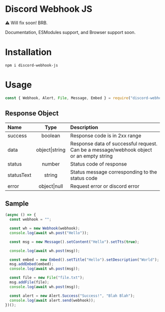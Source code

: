 # Discord Webhook JS

⚠️ Will fix soon! BRB.

Documentation, ESModules support, and Browser support soon.

# Installation

```
npm i discord-webhook-js
```

# Usage

```js
const { Webhook, Alert, File, Message, Embed } = require("discord-webhook-js");
```

## Response Object

| Name       |      Type      | Description                                                                             |
| :--------- | :------------: | :-------------------------------------------------------------------------------------- |
| success    |    boolean     | Response code is in 2xx range                                                           |
| data       | object\|string | Response data of successful request. Can be a message/webhook object or an empty string |
| status     |     number     | Status code of response                                                                 |
| statusText |     string     | Status message corresponding to the status code                                         |
| error      |  object\|null  | Request error or discord error                                                          |

## Sample

```js
(async () => {
  const webhook = "";

  const wh = new Webhook(webhook);
  console.log(await wh.post("Hello"));

  const msg = new Message().setContent("Hello").setTts(true);

  console.log(await wh.post(msg));

  const embed = new Embed().setTitle("Hello").setDescription("World");
  msg.addEmbed(embed);
  console.log(await wh.post(msg));

  const file = new File("file.txt");
  msg.addFile(file);
  console.log(await wh.post(msg));

  const alert = new Alert.Success("Success!", "Blah Blah");
  console.log(await alert.send(webhook));
})();
```
